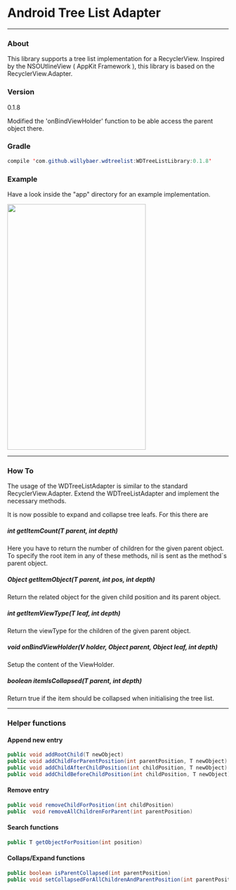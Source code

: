 # Android Tree List Adapter
-----
### About
This library supports a tree list implementation for a RecyclerView. Inspired by the NSOUtlineView ( AppKit Framework ), this library is based on the RecyclerView.Adapter.

### Version
0.1.8

Modified the 'onBindViewHolder' function to be able access the parent object there.

### Gradle
```Java
compile 'com.github.willybaer.wdtreelist:WDTreeListLibrary:0.1.8'
```

### Example
Have a look inside the "app" directory for an example implementation.

<img style="-webkit-user-select: none; cursor: zoom-in;" src="https://cloud.githubusercontent.com/assets/3387249/15375126/d16ca114-1d4d-11e6-879e-052f49921fa6.gif" width="315" height="560">

------
### How To
The usage of the WDTreeListAdapter is similar to the standard RecyclerView.Adapter. Extend the WDTreeListAdapter and implement the necessary methods.

It is now possible to expand and collapse tree leafs. For this there are 
##### int getItemCount(T parent, int depth)
Here you have to return the number of children for the given parent object. To specify the root item in any of these methods, nil is sent as the method`s parent object.

##### Object getItemObject(T parent, int pos, int depth)
Return the related object for the given child position and its parent object.

##### int getItemViewType(T leaf, int depth)
Return the viewType for the children of the given parent object.

##### void onBindViewHolder(V holder, Object parent, Object leaf, int depth)
Setup the content of the ViewHolder.

##### boolean itemIsCollapsed(T parent, int depth)
Return true if the item should be collapsed when initialising the tree list.

------
### Helper functions
#### Append new entry
```Java
public void addRootChild(T newObject)
public void addChildForParentPosition(int parentPosition, T newObject)
public void addChildAfterChildPosition(int childPosition, T newObject)
public void addChildBeforeChildPosition(int childPosition, T newObject)
```
#### Remove entry
```Java
public void removeChildForPosition(int childPosition)
public  void removeAllChildrenForParent(int parentPosition)
```
#### Search functions
```Java
public T getObjectForPosition(int position)
```
#### Collaps/Expand functions
```Java
public boolean isParentCollapsed(int parentPosition)
public void setCollapsedForAllChildrenAndParentPosition(int parentPosition, boolean collapse)
```